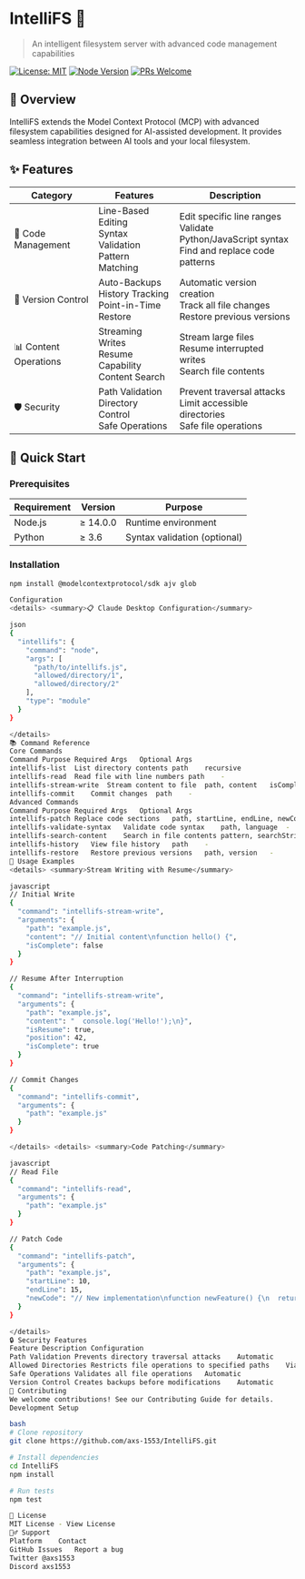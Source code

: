 # IntelliFS 🚀
> An intelligent filesystem server with advanced code management capabilities

[![License: MIT](https://img.shields.io/badge/License-MIT-yellow.svg)](https://opensource.org/licenses/MIT)
[![Node Version](https://img.shields.io/badge/node-%3E%3D14.0.0-brightgreen)](https://nodejs.org)
[![PRs Welcome](https://img.shields.io/badge/PRs-welcome-brightgreen.svg)](http://makeapullrequest.com)

## 🎯 Overview

IntelliFS extends the Model Context Protocol (MCP) with advanced filesystem capabilities designed for AI-assisted development. It provides seamless integration between AI tools and your local filesystem.

## ✨ Features

| Category | Features | Description |
|----------|----------|-------------|
| 📝 Code Management | Line-Based Editing<br>Syntax Validation<br>Pattern Matching | Edit specific line ranges<br>Validate Python/JavaScript syntax<br>Find and replace code patterns |
| 🔄 Version Control | Auto-Backups<br>History Tracking<br>Point-in-Time Restore | Automatic version creation<br>Track all file changes<br>Restore previous versions |
| 📊 Content Operations | Streaming Writes<br>Resume Capability<br>Content Search | Stream large files<br>Resume interrupted writes<br>Search file contents |
| 🛡️ Security | Path Validation<br>Directory Control<br>Safe Operations | Prevent traversal attacks<br>Limit accessible directories<br>Safe file operations |

## 🚀 Quick Start

### Prerequisites

| Requirement | Version | Purpose |
|-------------|---------|----------|
| Node.js | ≥ 14.0.0 | Runtime environment |
| Python | ≥ 3.6 | Syntax validation (optional) |

### Installation

```bash
npm install @modelcontextprotocol/sdk ajv glob

Configuration
<details> <summary>📋 Claude Desktop Configuration</summary>

json
{
  "intellifs": {
    "command": "node",
    "args": [
      "path/to/intellifs.js",
      "allowed/directory/1",
      "allowed/directory/2"
    ],
    "type": "module"
  }
}

</details>
📚 Command Reference
Core Commands
Command	Purpose	Required Args	Optional Args
intellifs-list	List directory contents	path	recursive
intellifs-read	Read file with line numbers	path	-
intellifs-stream-write	Stream content to file	path, content	isComplete, isResume, position
intellifs-commit	Commit changes	path	-
Advanced Commands
Command	Purpose	Required Args	Optional Args
intellifs-patch	Replace code sections	path, startLine, endLine, newCode	-
intellifs-validate-syntax	Validate code syntax	path, language	-
intellifs-search-content	Search in file contents	pattern, searchString	recursive
intellifs-history	View file history	path	-
intellifs-restore	Restore previous versions	path, version	-
📝 Usage Examples
<details> <summary>Stream Writing with Resume</summary>

javascript
// Initial Write
{
  "command": "intellifs-stream-write",
  "arguments": {
    "path": "example.js",
    "content": "// Initial content\nfunction hello() {",
    "isComplete": false
  }
}

// Resume After Interruption
{
  "command": "intellifs-stream-write",
  "arguments": {
    "path": "example.js",
    "content": "  console.log('Hello!');\n}",
    "isResume": true,
    "position": 42,
    "isComplete": true
  }
}

// Commit Changes
{
  "command": "intellifs-commit",
  "arguments": {
    "path": "example.js"
  }
}

</details> <details> <summary>Code Patching</summary>

javascript
// Read File
{
  "command": "intellifs-read",
  "arguments": {
    "path": "example.js"
  }
}

// Patch Code
{
  "command": "intellifs-patch",
  "arguments": {
    "path": "example.js",
    "startLine": 10,
    "endLine": 15,
    "newCode": "// New implementation\nfunction newFeature() {\n  return 'Enhanced!';\n}"
  }
}

</details>
🔒 Security Features
Feature	Description	Configuration
Path Validation	Prevents directory traversal attacks	Automatic
Allowed Directories	Restricts file operations to specified paths	Via command line args
Safe Operations	Validates all file operations	Automatic
Version Control	Creates backups before modifications	Automatic
🤝 Contributing
We welcome contributions! See our Contributing Guide for details.
Development Setup

bash
# Clone repository
git clone https://github.com/axs-1553/IntelliFS.git

# Install dependencies
cd IntelliFS
npm install

# Run tests
npm test

📄 License
MIT License - View License
🙋‍♂️ Support
Platform	Contact
GitHub Issues	Report a bug
Twitter	@axs1553
Discord	axs1553
